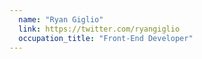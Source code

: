 ```yaml
---
  name: "Ryan Giglio"
  link: https://twitter.com/ryangiglio
  occupation_title: "Front-End Developer"
---
```

